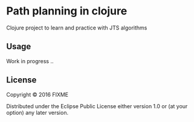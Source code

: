 # Path planning in clojure

Clojure project to learn and practice with JTS algorithms

## Usage

Work in progress ..

## License

Copyright © 2016 FIXME

Distributed under the Eclipse Public License either version 1.0 or (at
your option) any later version.